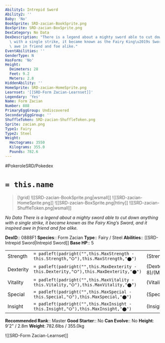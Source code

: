 ```yaml
---
Ability1: Intrepid Sword
Ability2: ''
Baby: 'No'
BookSprite: SRD-zacian-BookSprite.png
BoxSprite: SRD-zacian-BoxSprite.png
DexCategory: No Data
DexDescription: "There is a legend about a mighty sword able to cut down anything\
  \ with a single strike, it became known as the Fairy King\u2019s Sword, and it inspired\
  \ awe in friend and foe alike."
EventAbilities: ''
GenderType: N
HasForm: 'No'
Height:
  Deimeters: 28
  Feet: 9.2
  Meters: 2.8
HiddenAbility: ''
HomeSprite: SRD-zacian-HomeSprite.png
Learnset: '[[SRD-Form Zacian-Learnset]]'
Legendary: 'Yes'
Name: Form Zacian
Number: 888
PrimaryEggGroup: Undiscovered
SecondaryEggGroup: ''
ShuffleToken: SRD-zacian-ShuffleToken.png
Sprite: zacian.png
Type1: Fairy
Type2: Steel
Weight:
  Hectograms: 3550
  Kilograms: 355.0
  Pounds: 782.6
---
```


#PokeroleSRD/Pokedex

# `= this.name`

> [!grid]
> ![[SRD-zacian-BookSprite.png|wsmall]]
> ![[SRD-zacian-HomeSprite.png]]
> ![[SRD-zacian-BoxSprite.png|htiny]]
> ![[SRD-zacian-ShuffleToken.png|wsmall]]


*No Data*
*There is a legend about a mighty sword able to cut down anything with a single strike, it became known as the Fairy King’s Sword, and it inspired awe in friend and foe alike.*

**DexID**:: 0888F1
**Species**:: Form Zacian
**Type**:: Fairy / Steel
**Abilities**:: [[SRD-Intrepid Sword|Intrepid Sword]]
**Base HP**:: 5

|           |                                                                                        |                                          |
| --------- | -------------------------------------------------------------------------------------- | ---------------------------------------- |
| Strength  | `= padleft(padright("",this.MaxStrength - this.Strength,"⭘"),this.MaxStrength,"⬤")`    | (Strength::9)/(MaxStrength::9)   |
| Dexterity | `= padleft(padright("",this.MaxDexterity - this.Dexterity,"⭘"),this.MaxDexterity,"⬤")` | (Dexterity:: 8)/(MaxDexterity::8) |
| Vitality  | `= padleft(padright("",this.MaxVitality - this.Vitality,"⭘"),this.MaxVitality,"⬤")`    | (Vitality::6)/(MaxVitality::6)   |
| Special   | `= padleft(padright("",this.MaxSpecial - this.Special,"⭘"),this.MaxSpecial,"⬤")`       | (Special::5)/(MaxSpecial::5)     |
| Insight   | `= padleft(padright("",this.MaxInsight - this.Insight,"⭘"),this.MaxInsight,"⬤")`       | (Insight::6)/(MaxInsight::6)     |


**Recommended Rank**:: Master
**Good Starter**:: No
**Can Evolve**:: No
**Height**: 9'2" / 2.8m
**Weight**: 782.6lbs / 355.0kg

![[SRD-Form Zacian-Learnset]]
